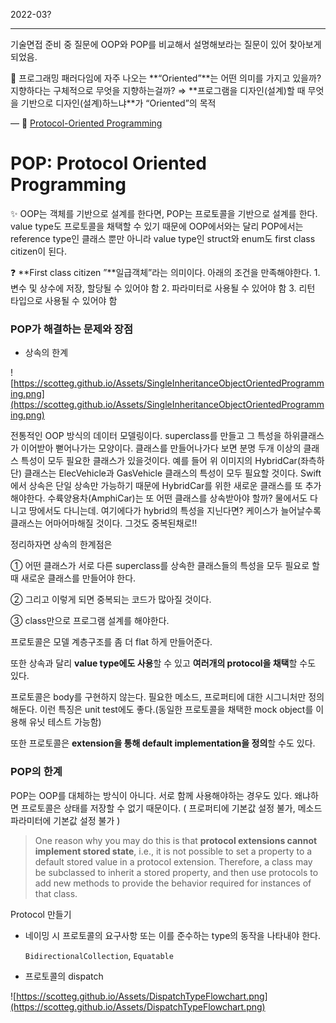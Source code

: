 2022-03?

---
기술면접 준비 중 질문에 OOP와 POP를 비교해서 설명해보라는 질문이 있어 찾아보게 되었음.

<aside>
🤔 프로그래밍 패러다임에 자주 나오는 **“Oriented”**는 어떤 의미를 가지고 있을까? 지향하다는 구체적으로 무엇을 지향하는걸까? 
⇒ **프로그램을 디자인(설계)할 때 무엇을 기반으로 디자인(설계)하느냐**가 “Oriented”의 목적

</aside>

— 👀 [Protocol-Oriented Programming](https://scotteg.github.io/protocol-oriented-programming)

# POP: Protocol Oriented Programming

✨ OOP는 객체를 기반으로 설계를 한다면, POP는 프로토콜을 기반으로 설계를 한다. value type도 프로토콜을 채택할 수 있기 때문에 OOP에서와는 달리 POP에서는 reference type인 클래스 뿐만 아니라 value type인 struct와 enum도 first class citizen이 된다.

<aside>
❓ **First class citizen
”**일급객체”라는 의미이다. 아래의 조건을 만족해야한다.
1. 변수 및 상수에 저장, 할당될 수 있어야 함
2. 파라미터로 사용될 수 있어야 함
3. 리턴 타입으로 사용될 수 있어야 함

</aside>

### **POP가 해결하는 문제와 장점**

- 상속의 한계 

![https://scotteg.github.io/Assets/SingleInheritanceObjectOrientedProgramming.png](https://scotteg.github.io/Assets/SingleInheritanceObjectOrientedProgramming.png)

전통적인 OOP 방식의 데이터 모델링이다. superclass를 만들고 그 특성을 하위클래스가 이어받아 뻗어나가는 모양이다.
클래스를 만들어나가다 보면 분명 두개 이상의 클래스 특성이 모두 필요한 클래스가 있을것이다. 예를 들어 위 이미지의 HybridCar(좌측하단) 클래스는 ElecVehicle과 GasVehicle 클래스의 특성이 모두 필요할 것이다. Swift에서 상속은 단일 상속만 가능하기 때문에 HybridCar를 위한 새로운 클래스를 또 추가해야한다. 수륙양용차(AmphiCar)는 또 어떤 클래스를 상속받아야 할까? 물에서도 다니고 땅에서도 다니는데. 여기에다가 hybrid의 특성을 지닌다면? 
케이스가 늘어날수록 클래스는 어마어마해질 것이다. 그것도 중복된채로!!

정리하자면 상속의 한계점은

① 어떤 클래스가 서로 다른 superclass를 상속한 클래스들의 특성을 모두 필요로 할 때 새로운 클래스를 만들어야 한다. 

② 그리고 이렇게 되면 중복되는 코드가 많아질 것이다.

③ class만으로 프로그램 설계를 해야한다.

프로토콜은 모델 계층구조를 좀 더 flat 하게 만들어준다.

또한 상속과 달리 **value type에도 사용**할 수 있고 **여러개의 protocol을 채택**할 수도 있다.

프로토콜은 body를 구현하지 않는다. 필요한 메소드, 프로퍼티에 대한 시그니처만 정의해둔다. 이런 특징은 unit test에도 좋다.(동일한 프로토콜을 채택한 mock object를 이용해 유닛 테스트 가능함)

또한 프로토콜은 **extension을 통해 default implementation을 정의**할 수도 있다.

### **POP의 한계**

POP는 OOP를 대체하는 방식이 아니다. 서로 함께 사용해야하는 경우도 있다. 왜냐하면 프로토콜은 상태를 저장할 수 없기 때문이다. ( 프로퍼티에 기본값 설정 불가, 메소드 파라미터에 기본값 설정 불가 )

> One reason why you may do this is that **protocol extensions cannot implement stored state**, i.e., it is not possible to set a property to a default stored value in a protocol extension. Therefore, a class may be subclassed to inherit a stored property, and then use protocols to add new methods to provide the behavior required for instances of that class.
> 

Protocol 만들기

- 네이밍 시 프로토콜의 요구사항 또는 이를 준수하는 type의 동작을 나타내야 한다.

   `BidirectionalCollection`, `Equatable`

- 프로토콜의 dispatch

![https://scotteg.github.io/Assets/DispatchTypeFlowchart.png](https://scotteg.github.io/Assets/DispatchTypeFlowchart.png)